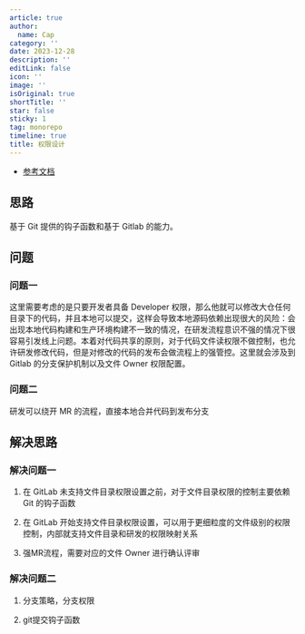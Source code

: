 ```yaml
---
article: true
author:
  name: Cap
category: ''
date: 2023-12-28
description: ''
editLink: false
icon: ''
image: ''
isOriginal: true
shortTitle: ''
star: false
sticky: 1
tag: monorepo
timeline: true
title: 权限设计
---
```



- [参考文档](https://mp.weixin.qq.com/s?__biz=MzkxNTE3ODU0NA==&mid=2247514194&idx=1&sn=c08cab11ec70f284dec66d3f69cd23d1&scene=21#wechat_redirect)

## 思路

基于 Git 提供的钩子函数和基于 Gitlab 的能力。

## 问题

### 问题一

这里需要考虑的是只要开发者具备 Developer 权限，那么他就可以修改大仓任何目录下的代码，并且本地可以提交，这样会导致本地源码依赖出现很大的风险：会出现本地代码构建和生产环境构建不一致的情况，在研发流程意识不强的情况下很容易引发线上问题。本着对代码共享的原则，对于代码文件读权限不做控制，也允许研发修改代码，但是对修改的代码的发布会做流程上的强管控。这里就会涉及到 Gitlab 的分支保护机制以及文件 Owner 权限配置。

### 问题二

研发可以绕开 MR 的流程，直接本地合并代码到发布分支

## 解决思路

### 解决问题一

1. 在 GitLab 未支持文件目录权限设置之前，对于文件目录权限的控制主要依赖 Git 的钩子函数

2. 在 GitLab 开始支持文件目录权限设置，可以用于更细粒度的文件级别的权限控制，内部就支持文件目录和研发的权限映射关系

3. 强MR流程，需要对应的文件 Owner 进行确认评审

### 解决问题二

1. 分支策略，分支权限

2. git提交钩子函数
